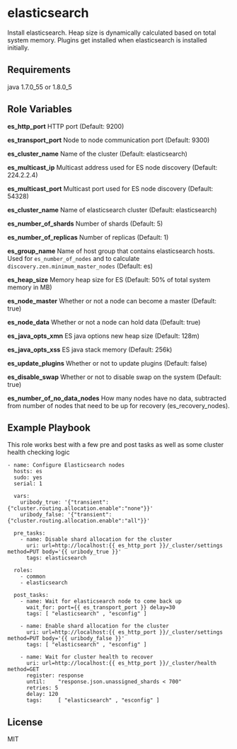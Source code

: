 elasticsearch
========

Install elasticsearch. Heap size is dynamically calculated based on total system memory. Plugins get installed when elasticsearch is installed initially.

Requirements
------------

java 1.7.0_55 or 1.8.0_5

Role Variables
--------------

**es_http_port**       HTTP port (Default: 9200)

**es_transport_port**  Node to node communication port (Default: 9300)

**es_cluster_name**    Name of the cluster (Default: elasticsearch)

**es_multicast_ip**      Multicast address used for ES node discovery (Default: 224.2.2.4)

**es_multicast_port**    Multicast port used for ES node discovery (Default: 54328)

**es_cluster_name**     Name of elasticsearch cluster (Default: elasticsearch)

**es_number_of_shards**  Number of shards (Default: 5)

**es_number_of_replicas**  Number of replicas (Default: 1)

**es_group_name**       Name of host group that contains elasticsearch hosts. Used for `es_number_of_nodes` and to calculate `discovery.zen.minimum_master_nodes` (Default: es)

**es_heap_size**        Memory heap size for ES (Default: 50% of total system memory in MB)

**es_node_master**      Whether or not a node can become a master (Default: true)

**es_node_data**      Whether or not a node can hold data (Default: true)

**es_java_opts_xmn**   ES java options new heap size (Default: 128m)

**es_java_opts_xss**   ES java stack memory (Default: 256k)

**es_update_plugins**   Whether or not to update plugins (Default: false)

**es_disable_swap**       Whether or not to disable swap on the system (Default: true)

**es_number_of_no_data_nodes**   How many nodes have no data, subtracted from number of nodes that need to be up for recovery (es_recovery_nodes).


Example Playbook
------------
This role works best with a few pre and post tasks as well as some cluster health checking logic

    - name: Configure Elasticsearch nodes
      hosts: es
      sudo: yes
      serial: 1

      vars:
        uribody_true: '{"transient":{"cluster.routing.allocation.enable":"none"}}'
        uribody_false: '{"transient":{"cluster.routing.allocation.enable":"all"}}'

      pre_tasks:
        - name: Disable shard allocation for the cluster
          uri: url=http://localhost:{{ es_http_port }}/_cluster/settings method=PUT body='{{ uribody_true }}'
          tags: elasticsearch

      roles:
        - common
        - elasticsearch

      post_tasks:
        - name: Wait for elasticsearch node to come back up
          wait_for: port={{ es_transport_port }} delay=30
          tags: [ "elasticsearch" , "esconfig" ]

        - name: Enable shard allocation for the cluster
          uri: url=http://localhost:{{ es_http_port }}/_cluster/settings method=PUT body='{{ uribody_false }}'
          tags: [ "elasticsearch" , "esconfig" ]

        - name: Wait for cluster health to recover
          uri: url=http://localhost:{{ es_http_port }}/_cluster/health method=GET
          register: response
          until:    "response.json.unassigned_shards < 700"
          retries: 5
          delay: 120
          tags:     [ "elasticsearch" , "esconfig" ]


License
-------

MIT
